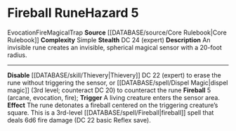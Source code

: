 ﻿---
complexity: Simple
element: Fire
hazard_type: Trap
id: '7'
level: '5'
name: Fireball Rune
rarity: Common
school: Evocation
source: '[[DATABASE/source/Core Rulebook|Core Rulebook]]'
trait:
- '[[DATABASE/trait/Evocation|Evocation]]'
- '[[DATABASE/trait/Fire|Fire]]'
- '[[DATABASE/trait/Magical|Magical]]'
- '[[DATABASE/trait/Trap|Trap]]'
type: Hazard

---
# Fireball Rune<span class="item-type">Hazard 5</span>

<span class="item-trait">Evocation</span><span class="item-trait">Fire</span><span class="item-trait">Magical</span><span class="item-trait">Trap</span>
**Source** [[DATABASE/source/Core Rulebook|Core Rulebook]] 
**Complexity** Simple
**Stealth** DC 24 (expert)
**Description** An invisible rune creates an invisible, spherical magical sensor with a 20-foot radius.

---
**Disable** [[DATABASE/skill/Thievery|Thievery]] DC 22 (expert) to erase the rune without triggering the sensor, or [[DATABASE/spell/Dispel Magic|dispel magic]] (3rd level; counteract DC 20) to counteract the rune
**Fireball** <span class="action-icon">5</span> (arcane, evocation, fire); **Trigger** A living creature enters the sensor area. **Effect** The rune detonates a fireball centered on the triggering creature’s square. This is a 3rd-level [[DATABASE/spell/Fireball|fireball]] spell that deals 6d6 fire damage (DC 22 basic Reflex save).